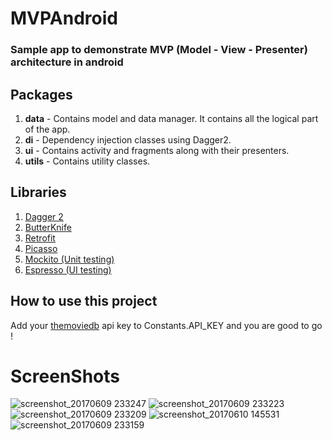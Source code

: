 # MVPAndroid

### Sample app to demonstrate MVP (Model - View - Presenter) architecture in android

## Packages

1. **data** - Contains model and data manager. It contains all the logical part of the app.
2. **di** - Dependency injection classes using Dagger2.
3. **ui** - Contains activity and fragments along with their presenters.
4. **utils** - Contains utility classes.


## Libraries

1. [Dagger 2](https://github.com/google/dagger)
2. [ButterKnife](https://github.com/JakeWharton/butterknife)
3. [Retrofit](https://github.com/square/retrofit)
4. [Picasso](https://github.com/square/picasso)
5. [Mockito (Unit testing)](https://github.com/mockito/mockito)
6. [Espresso (UI testing)](https://google.github.io/android-testing-support-library/docs/espresso/index.html)

## How to use this project

Add your [themoviedb](https://www.themoviedb.org/) api key to Constants.API_KEY and you are good to go !

# ScreenShots
![screenshot_20170609 233247](https://user-images.githubusercontent.com/12782512/26989240-fd28e922-4d6f-11e7-9748-6f338d69cf01.jpg)
![screenshot_20170609 233223](https://user-images.githubusercontent.com/12782512/26989241-fd60a79a-4d6f-11e7-8d51-79d0a4efd53b.jpg)
![screenshot_20170609 233209](https://user-images.githubusercontent.com/12782512/26989243-fd91035e-4d6f-11e7-8726-c81cce8c8116.jpg)
![screenshot_20170610 145531](https://user-images.githubusercontent.com/12782512/27008008-0bb3d6ea-4e84-11e7-99c5-6c651481de32.jpg)
![screenshot_20170609 233159](https://user-images.githubusercontent.com/12782512/26989244-fd94073e-4d6f-11e7-86eb-060548965e2b.jpg)
